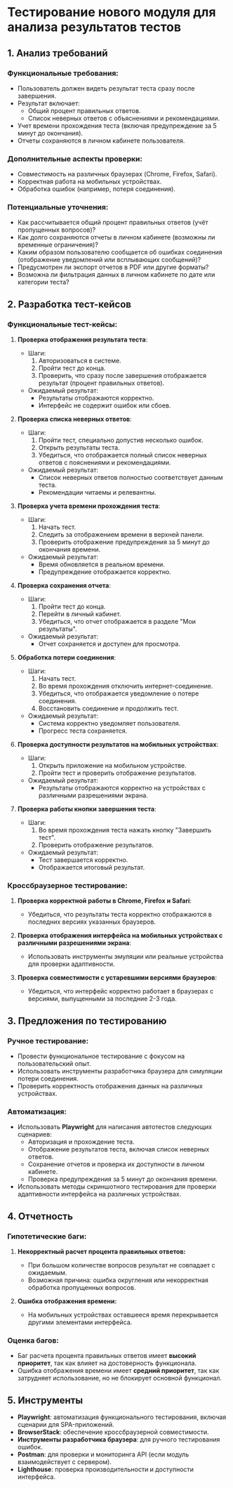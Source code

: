 # Тестирование нового модуля для анализа результатов тестов

## 1. Анализ требований

### Функциональные требования:
- Пользователь должен видеть результат теста сразу после завершения.
- Результат включает:
  - Общий процент правильных ответов.
  - Список неверных ответов с объяснениями и рекомендациями.
- Учет времени прохождения теста (включая предупреждение за 5 минут до окончания).
- Отчеты сохраняются в личном кабинете пользователя.

### Дополнительные аспекты проверки:
- Совместимость на различных браузерах (Chrome, Firefox, Safari).
- Корректная работа на мобильных устройствах.
- Обработка ошибок (например, потеря соединения).

### Потенциальные уточнения:
- Как рассчитывается общий процент правильных ответов (учёт пропущенных вопросов)?
- Как долго сохраняются отчеты в личном кабинете (возможны ли временные ограничения)?
- Каким образом пользователю сообщается об ошибках соединения (отображение уведомлений или всплывающих сообщений)?
- Предусмотрен ли экспорт отчетов в PDF или другие форматы?
- Возможна ли фильтрация данных в личном кабинете по дате или категории теста?

## 2. Разработка тест-кейсов

### Функциональные тест-кейсы:

1. **Проверка отображения результата теста**:
   - Шаги:
     1. Авторизоваться в системе.
     2. Пройти тест до конца.
     3. Проверить, что сразу после завершения отображается результат (процент правильных ответов).
   - Ожидаемый результат:
     - Результаты отображаются корректно.
     - Интерфейс не содержит ошибок или сбоев.

2. **Проверка списка неверных ответов**:
   - Шаги:
     1. Пройти тест, специально допустив несколько ошибок.
     2. Открыть результаты теста.
     3. Убедиться, что отображается полный список неверных ответов с пояснениями и рекомендациями.
   - Ожидаемый результат:
     - Список неверных ответов полностью соответствует данным теста.
     - Рекомендации читаемы и релевантны.

3. **Проверка учета времени прохождения теста**:
   - Шаги:
     1. Начать тест.
     2. Следить за отображением времени в верхней панели.
     3. Проверить отображение предупреждения за 5 минут до окончания времени.
   - Ожидаемый результат:
     - Время обновляется в реальном времени.
     - Предупреждение отображается корректно.

4. **Проверка сохранения отчета**:
   - Шаги:
     1. Пройти тест до конца.
     2. Перейти в личный кабинет.
     3. Убедиться, что отчет отображается в разделе "Мои результаты".
   - Ожидаемый результат:
     - Отчет сохраняется и доступен для просмотра.

5. **Обработка потери соединения**:
   - Шаги:
     1. Начать тест.
     2. Во время прохождения отключить интернет-соединение.
     3. Убедиться, что отображается уведомление о потере соединения.
     4. Восстановить соединение и продолжить тест.
   - Ожидаемый результат:
     - Система корректно уведомляет пользователя.
     - Прогресс теста сохраняется.

6. **Проверка доступности результатов на мобильных устройствах**:
   - Шаги:
     1. Открыть приложение на мобильном устройстве.
     2. Пройти тест и проверить отображение результатов.
   - Ожидаемый результат:
     - Результаты отображаются корректно на устройствах с различными разрешениями экрана.

7. **Проверка работы кнопки завершения теста**:
   - Шаги:
     1. Во время прохождения теста нажать кнопку "Завершить тест".
     2. Проверить отображение результатов.
   - Ожидаемый результат:
     - Тест завершается корректно.
     - Отображается итоговый результат.

### Кроссбраузерное тестирование:

1. **Проверка корректной работы в Chrome, Firefox и Safari**:
   - Убедиться, что результаты теста корректно отображаются в последних версиях указанных браузеров.

2. **Проверка отображения интерфейса на мобильных устройствах с различными разрешениями экрана**:
   - Использовать инструменты эмуляции или реальные устройства для проверки адаптивности.

3. **Проверка совместимости с устаревшими версиями браузеров**:
   - Убедиться, что интерфейс корректно работает в браузерах с версиями, выпущенными за последние 2-3 года.

## 3. Предложения по тестированию

### Ручное тестирование:
- Провести функциональное тестирование с фокусом на пользовательский опыт.
- Использовать инструменты разработчика браузера для симуляции потери соединения.
- Проверить корректность отображения данных на различных устройствах.

### Автоматизация:
- Использовать **Playwright** для написания автотестов следующих сценариев:
  - Авторизация и прохождение теста.
  - Отображение результатов теста, включая список неверных ответов.
  - Сохранение отчетов и проверка их доступности в личном кабинете.
  - Проверка предупреждения за 5 минут до окончания времени.
- Использовать методы скриншотного тестирования для проверки адаптивности интерфейса на различных устройствах.

## 4. Отчетность

### Гипотетические баги:
1. **Некорректный расчет процента правильных ответов:**
   - При большом количестве вопросов результат не совпадает с ожидаемым.
   - Возможная причина: ошибка округления или некорректная обработка пропущенных вопросов.

2. **Ошибка отображения времени:**
   - На мобильных устройствах оставшееся время перекрывается другими элементами интерфейса.

### Оценка багов:
- Баг расчета процента правильных ответов имеет **высокий приоритет**, так как влияет на достоверность функционала.
- Ошибка отображения времени имеет **средний приоритет**, так как затрудняет использование, но не блокирует основной функционал.

## 5. Инструменты

- **Playwright**: автоматизация функционального тестирования, включая сценарии для SPA-приложений.
- **BrowserStack**: обеспечение кроссбраузерной совместимости.
- **Инструменты разработчика браузера**: для ручного тестирования ошибок.
- **Postman**: для проверки и мониторинга API (если модуль взаимодействует с сервером).
- **Lighthouse**: проверка производительности и доступности интерфейса.

